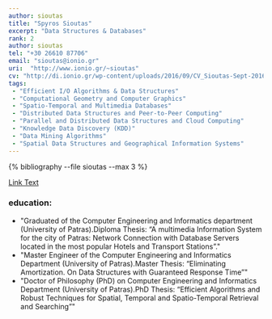 ```yaml
---
author: sioutas
title: "Spyros Sioutas"
excerpt: "Data Structures & Databases"
rank: 2
author: sioutas
tel: "+30 26610 87706"
email: "sioutas@ionio.gr"
uri:  "http://www.ionio.gr/~sioutas"
cv: "http://di.ionio.gr/wp-content/uploads/2016/09/CV_Sioutas-Sept-2016-GR.pdf"
tags:
 - "Efficient I/O Algorithms & Data Structures"
 - "Computational Geometry and Computer Graphics"
 - "Spatio-Temporal and Multimedia Databases"
 - "Distributed Data Structures and Peer-to-Peer Computing"
 - "Parallel and Distributed Data Structures and Cloud Computing"
 - "Knowledge Data Discovery (KDD)"
 - "Data Mining Algorithms"
 - "Spatial Data Structures and Geographical Information Systems"
---
```


{% bibliography --file sioutas --max 3 %}

<a href="http://localhost:4000/scholardi/scholars0/sioutas/" class="btn btn--primary">Link Text</a>


### education:
  - "Graduated of the Computer Engineering and Informatics department (University of Patras).Diploma Thesis: “A multimedia Information System for the city of Patras: Network Connection with Database Servers located in the most popular Hotels and Transport Stations”."
  - "Master Engineer of the Computer Engineering and Informatics Department (University of Patras).Master Thesis: “Eliminating Amortization. On Data Structures with Guaranteed Response Time”"
  - "Doctor of Philosophy (PhD) on Computer Engineering and Informatics Department (University of Patras).PhD Thesis: “Efficient Algorithms and Robust Techniques for Spatial, Temporal and Spatio-Temporal Retrieval and Searching”"  
